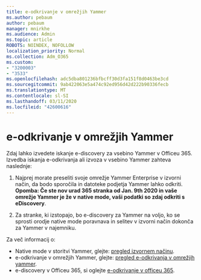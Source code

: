 ```yaml
---
title: e-odkrivanje v omrežjih Yammer
ms.author: pebaum
author: pebaum
manager: mnirkhe
ms.audience: Admin
ms.topic: article
ROBOTS: NOINDEX, NOFOLLOW
localization_priority: Normal
ms.collection: Adm_O365
ms.custom:
- "3200003"
- "3533"
ms.openlocfilehash: adc5dba801236bfbcff30d3fa151f8d0463be3cd
ms.sourcegitcommit: 9ab422063e5a474c92ed956d42d222b90336fecb
ms.translationtype: MT
ms.contentlocale: sl-SI
ms.lasthandoff: 03/11/2020
ms.locfileid: "42600616"
---
```

# <a name="ediscovery-in-yammer-networks"></a>e-odkrivanje v omrežjih Yammer

Zdaj lahko izvedete iskanje e-discovery za vsebino Yammer v Officeu 365.  Izvedba iskanja e-odkrivanja ali izvoza v vsebino Yammer zahteva naslednje:

1. Najprej morate preseliti svoje omrežje Yammer Enterprise v izvorni način, da bodo sporočila in datoteke podjetja Yammer lahko odkriti. **Opomba: Če ste nov urad 365 stranka od Jan. 9th 2020 in vaše omrežje Yammer je že v native mode, vaši podatki so zdaj odkriti s eDiscovery**.

2. Za stranke, ki izstopajo, bo e-discovery za Yammer na voljo, ko se sprosti orodje native mode poravnava in selitev v izvorni način dokonča za Yammer v najemniku.

Za več informacij o:

- Native mode v storitvi Yammer, glejte: [pregled izvornem načinu](https://docs.microsoft.com/yammer/configure-your-yammer-network/overview-native-mode).
- e-odkrivanje v omrežjih Yammer, glejte: [pregled e-odkrivanja v omrežjih yammer](https://docs.microsoft.com/yammer/manage-security-and-compliance/overview-of-ediscovery).
- e-discovery v Officeu 365, si oglejte [e-odkrivanje v officeu 365](https://docs.microsoft.com/microsoft-365/compliance/ediscovery).
